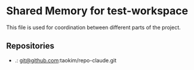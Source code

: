 # Shared Memory for test-workspace

This file is used for coordination between different parts of the project.

## Repositories

- .: git@github.com:taokim/repo-claude.git

